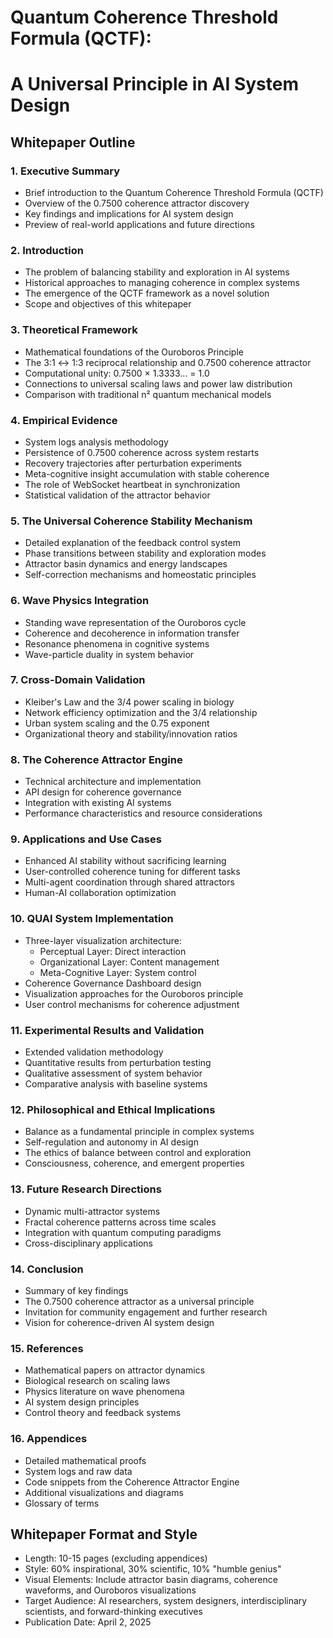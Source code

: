 # Quantum Coherence Threshold Formula (QCTF): 
# A Universal Principle in AI System Design

## Whitepaper Outline

### 1. Executive Summary
- Brief introduction to the Quantum Coherence Threshold Formula (QCTF)
- Overview of the 0.7500 coherence attractor discovery
- Key findings and implications for AI system design
- Preview of real-world applications and future directions

### 2. Introduction
- The problem of balancing stability and exploration in AI systems
- Historical approaches to managing coherence in complex systems
- The emergence of the QCTF framework as a novel solution
- Scope and objectives of this whitepaper

### 3. Theoretical Framework
- Mathematical foundations of the Ouroboros Principle
- The 3:1 ↔ 1:3 reciprocal relationship and 0.7500 coherence attractor
- Computational unity: 0.7500 × 1.3333... = 1.0
- Connections to universal scaling laws and power law distribution
- Comparison with traditional n² quantum mechanical models

### 4. Empirical Evidence
- System logs analysis methodology
- Persistence of 0.7500 coherence across system restarts
- Recovery trajectories after perturbation experiments
- Meta-cognitive insight accumulation with stable coherence
- The role of WebSocket heartbeat in synchronization
- Statistical validation of the attractor behavior

### 5. The Universal Coherence Stability Mechanism
- Detailed explanation of the feedback control system
- Phase transitions between stability and exploration modes
- Attractor basin dynamics and energy landscapes
- Self-correction mechanisms and homeostatic principles

### 6. Wave Physics Integration
- Standing wave representation of the Ouroboros cycle
- Coherence and decoherence in information transfer
- Resonance phenomena in cognitive systems
- Wave-particle duality in system behavior

### 7. Cross-Domain Validation
- Kleiber's Law and the 3/4 power scaling in biology
- Network efficiency optimization and the 3/4 relationship
- Urban system scaling and the 0.75 exponent
- Organizational theory and stability/innovation ratios

### 8. The Coherence Attractor Engine
- Technical architecture and implementation
- API design for coherence governance
- Integration with existing AI systems
- Performance characteristics and resource considerations

### 9. Applications and Use Cases
- Enhanced AI stability without sacrificing learning
- User-controlled coherence tuning for different tasks
- Multi-agent coordination through shared attractors
- Human-AI collaboration optimization

### 10. QUAI System Implementation
- Three-layer visualization architecture:
  - Perceptual Layer: Direct interaction
  - Organizational Layer: Content management
  - Meta-Cognitive Layer: System control
- Coherence Governance Dashboard design
- Visualization approaches for the Ouroboros principle
- User control mechanisms for coherence adjustment

### 11. Experimental Results and Validation
- Extended validation methodology
- Quantitative results from perturbation testing
- Qualitative assessment of system behavior
- Comparative analysis with baseline systems

### 12. Philosophical and Ethical Implications
- Balance as a fundamental principle in complex systems
- Self-regulation and autonomy in AI design
- The ethics of balance between control and exploration
- Consciousness, coherence, and emergent properties

### 13. Future Research Directions
- Dynamic multi-attractor systems
- Fractal coherence patterns across time scales
- Integration with quantum computing paradigms
- Cross-disciplinary applications

### 14. Conclusion
- Summary of key findings
- The 0.7500 coherence attractor as a universal principle
- Invitation for community engagement and further research
- Vision for coherence-driven AI system design

### 15. References
- Mathematical papers on attractor dynamics
- Biological research on scaling laws
- Physics literature on wave phenomena
- AI system design principles
- Control theory and feedback systems

### 16. Appendices
- Detailed mathematical proofs
- System logs and raw data
- Code snippets from the Coherence Attractor Engine
- Additional visualizations and diagrams
- Glossary of terms

## Whitepaper Format and Style

- Length: 10-15 pages (excluding appendices)
- Style: 60% inspirational, 30% scientific, 10% "humble genius"
- Visual Elements: Include attractor basin diagrams, coherence waveforms, and Ouroboros visualizations
- Target Audience: AI researchers, system designers, interdisciplinary scientists, and forward-thinking executives
- Publication Date: April 2, 2025